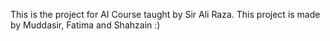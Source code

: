 This is the project for AI Course taught by Sir Ali Raza. 
This project is made by Muddasir, Fatima and Shahzain :)
